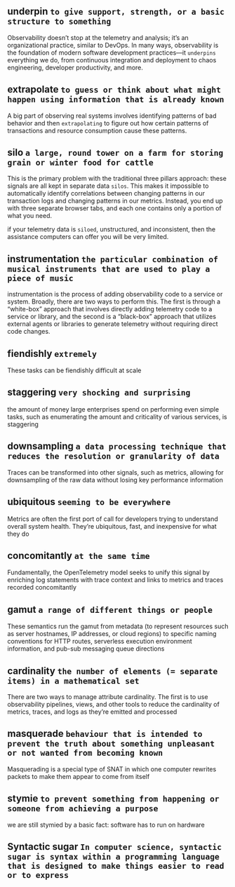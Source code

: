 ## underpin  `to give support, strength, or a basic structure to something`
Observability doesn’t stop at the telemetry and analysis; it’s an organizational practice, similar to DevOps. 
In many ways, observability is the foundation of modern software development practices—it `underpins` everything we do, 
from continuous integration and deployment to chaos engineering, developer productivity, and more. 

## extrapolate `to guess or think about what might happen using information that is already known`
A big part of observing real systems involves identifying patterns of bad behavior and then `extrapolating` to figure out how certain patterns of transactions and resource consumption cause these patterns. 

## silo `a large, round tower on a farm for storing grain or winter food for cattle`
This is the primary problem with the traditional three pillars approach: these signals are all kept in separate data `silos`. This makes it impossible to automatically identify correlations between changing patterns in our transaction logs and changing patterns in our metrics. Instead, you end up with three separate browser tabs, and each one contains only a portion of what you need.

if your telemetry data is `siloed`, unstructured, and inconsistent, then the assistance computers can offer you will be very limited.

## instrumentation `the particular combination of musical instruments that are used to play a piece of music`
instrumentation is the process of adding observability code to a service or system. Broadly, there are two ways to perform this. The first is through a “white-box” approach that involves directly adding telemetry code to a service or library, and the second is a “black-box” approach that utilizes external agents or libraries to generate telemetry without requiring direct code changes. 

## fiendishly `extremely`
These tasks can be fiendishly difficult at scale

## staggering `very shocking and surprising`
the amount of money large enterprises spend on performing even simple tasks, such as enumerating the amount and criticality of various services, is staggering

## downsampling  `a data processing technique that reduces the resolution or granularity of data`
Traces can be transformed into other signals, such as metrics, allowing for downsampling of the raw data without losing key performance information

## ubiquitous `seeming to be everywhere`
Metrics are often the first port of call for developers trying to understand overall system health. They’re ubiquitous, fast, and inexpensive for what they do

## concomitantly `at the same time`
Fundamentally, the OpenTelemetry model seeks to unify this signal by enriching log statements with trace context and links to metrics and traces recorded concomitantly

## gamut  `a range of different things or people`
These semantics run the gamut from metadata (to represent resources such as server hostnames, IP addresses, or cloud regions) to specific naming conventions for HTTP routes, serverless execution environment information, and pub-sub messaging queue directions
## cardinality `the number of elements (= separate items) in a mathematical set`
There are two ways to manage attribute cardinality. The first is to use observability pipelines, views, and other tools to reduce the cardinality of metrics, traces, and logs as they’re emitted and processed

## masquerade `behaviour that is intended to prevent the truth about something unpleasant or not wanted from becoming known`
Masquerading is a special type of SNAT in which one computer rewrites packets to make them appear to come from itself

## stymie `to prevent something from happening or someone from achieving a purpose`
we are still stymied by a basic fact: software has to run on hardware

## Syntactic sugar  `In computer science, syntactic sugar is syntax within a programming language that is designed to make things easier to read or to express`

